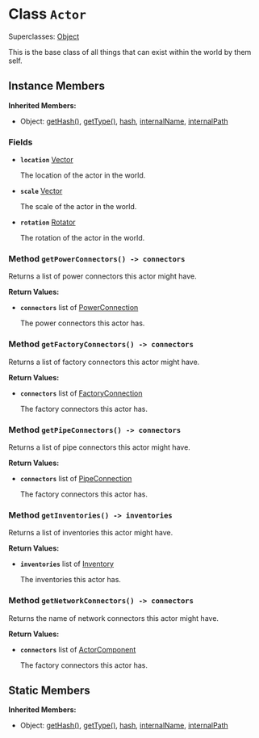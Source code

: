 # Class <code>Actor</code>

Superclasses: <a href="Object.md">Object</a>

This is the base class of all things that can exist within the world by them self.
## Instance Members
<b>Inherited Members:</b>
- Object: <a href="Object.md#getHash">getHash()</a>, <a href="Object.md#getType">getType()</a>, <a href="Object.md#hash">hash</a>, <a href="Object.md#internalName">internalName</a>, <a href="Object.md#internalPath">internalPath</a>
### Fields
- <code><b>location</b></code> <a href="../structs/Vector.md">Vector</a>

  The location of the actor in the world.
- <code><b>scale</b></code> <a href="../structs/Vector.md">Vector</a>

  The scale of the actor in the world.
- <code><b>rotation</b></code> <a href="../structs/Rotator.md">Rotator</a>

  The rotation of the actor in the world.
### Method <code>getPowerConnectors() -> connectors</code>
Returns a list of power connectors this actor might have.

<b>Return Values:</b>

- <code><b>connectors</b></code> list of <a href="PowerConnection.md">PowerConnection</a>

  The power connectors this actor has.
### Method <code>getFactoryConnectors() -> connectors</code>
Returns a list of factory connectors this actor might have.

<b>Return Values:</b>

- <code><b>connectors</b></code> list of <a href="FactoryConnection.md">FactoryConnection</a>

  The factory connectors this actor has.
### Method <code>getPipeConnectors() -> connectors</code>
Returns a list of pipe connectors this actor might have.

<b>Return Values:</b>

- <code><b>connectors</b></code> list of <a href="PipeConnection.md">PipeConnection</a>

  The factory connectors this actor has.
### Method <code>getInventories() -> inventories</code>
Returns a list of inventories this actor might have.

<b>Return Values:</b>

- <code><b>inventories</b></code> list of <a href="Inventory.md">Inventory</a>

  The inventories this actor has.
### Method <code>getNetworkConnectors() -> connectors</code>
Returns the name of network connectors this actor might have.

<b>Return Values:</b>

- <code><b>connectors</b></code> list of <a href="ActorComponent.md">ActorComponent</a>

  The factory connectors this actor has.
## Static Members
<b>Inherited Members:</b>
- Object: <a href="Object.md#getHash">getHash()</a>, <a href="Object.md#getType">getType()</a>, <a href="Object.md#hash">hash</a>, <a href="Object.md#internalName">internalName</a>, <a href="Object.md#internalPath">internalPath</a>